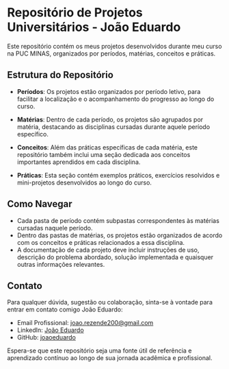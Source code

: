 # Repositório de Projetos Universitários - João Eduardo

Este repositório contém os meus projetos desenvolvidos durante meu curso na PUC MINAS, organizados por períodos, matérias, conceitos e práticas.

## Estrutura do Repositório

- **Períodos**: Os projetos estão organizados por período letivo, para facilitar a localização e o acompanhamento do progresso ao longo do curso.

- **Matérias**: Dentro de cada período, os projetos são agrupados por matéria, destacando as disciplinas cursadas durante aquele período específico.

- **Conceitos**: Além das práticas específicas de cada matéria, este repositório também inclui uma seção dedicada aos conceitos importantes aprendidos em cada disciplina.

- **Práticas**: Esta seção contém exemplos práticos, exercícios resolvidos e mini-projetos desenvolvidos ao longo do curso.

## Como Navegar

- Cada pasta de período contém subpastas correspondentes às matérias cursadas naquele período.
- Dentro das pastas de matérias, os projetos estão organizados de acordo com os conceitos e práticas relacionados a essa disciplina.
- A documentação de cada projeto deve incluir instruções de uso, descrição do problema abordado, solução implementada e quaisquer outras informações relevantes.

## Contato

Para qualquer dúvida, sugestão ou colaboração, sinta-se à vontade para entrar em contato comigo João Eduardo:

- Email Profissional: [joao.rezende200@gmail.com](mailto:joao.rezende200@gmail.com)
- LinkedIn: [João Eduardo](https://www.linkedin.com/in/crow3442/)
- GitHub: [joaoeduardo](https://github.com/Crow3442)

Espera-se que este repositório seja uma fonte útil de referência e aprendizado contínuo ao longo de sua jornada acadêmica e profissional.

